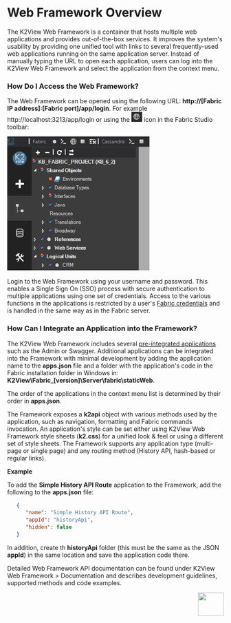 # Web Framework Overview 

The K2View Web Framework is a container that hosts multiple web applications and provides out-of-the-box services. It improves the system's usability by providing one unified tool with links to several frequently-used web applications running on the same application server. Instead of manually typing the URL to open each application, users can log into the K2View Web Framework and select the application from the context menu. 

### How Do I Access the Web Framework?

The Web Framework can be opened using the following URL: **http://[Fabric IP address]:[Fabric port]/app/login**. For example http://localhost:3213/app/login or using the ![image](images/30_01_icon.PNG) icon in the Fabric Studio toolbar:

![image](images/30_01_toolbar.PNG)

Login to the Web Framework using your username and password. This enables a Single Sign On (SSO) process with secure authentication to multiple applications using one set of credentials. Access to the various functions in the applications is restricted by a user's [Fabric credentials](/articles/17_fabric_credentials/01_fabric_credentials_overview.md) and is handled in the same way as in the Fabric server.

### How Can I Integrate an Application into the Framework?

The K2View Web Framework includes several [pre-integrated applications](02_preintegrated_apps_overview.md) such as the Admin or Swagger. Additional applications can be  integrated into the Framework with minimal development by adding the application name to the **apps.json** file and a folder with the application's code in the Fabric installation folder in Windows in: **K2View\Fabric_[version]\Server\fabric\staticWeb**. 

The order of the applications in the context menu list is determined by their order in **apps.json**. 

The Framework exposes a **k2api** object with various methods used by the application, such as navigation, formatting and Fabric commands invocation. An application's style can be set either using K2View Web Framework style sheets (**k2.css**) for a unified look & feel or using a different set of style sheets. The Framework supports any application type (multi-page or single page) and any routing method (History API, hash-based or regular links).

**Example**

To add the **Simple History API Route** application to the Framework, add the following to the **apps.json** file:

~~~json
   {
      "name": "Simple History API Route",
      "appId": "historyApi",
      "hidden": false
   }
~~~

In addition, create th  **historyApi** folder (this must be the same as the JSON **appId**) in the same location and save the application code there.

Detailed Web Framework API documentation can be found under K2View Web Framework > Documentation and describes development guidelines, supported methods and code examples.



[<img align="right" width="60" height="54" src="/articles/images/Next.png">](02_preintegrated_apps_overview.md)

